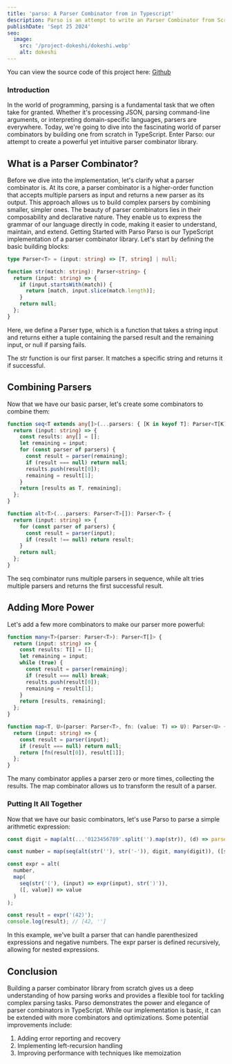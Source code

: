 ```yaml
---
title: 'parso: A Parser Combinator from in Typescript'
description: Parso is an attempt to write an Parser Combinator from Scratch in Typescript
publishDate: 'Sept 25 2024'
seo:
  image:
    src: '/project-dokeshi/dokeshi.webp'
    alt: dokeshi
---
```


You can view the source code of this project here: [Github](https://github.com/sagnikc395/parso)

### Introduction

In the world of programming, parsing is a fundamental task that we often take for granted. Whether it's processing JSON, parsing command-line arguments, or interpreting domain-specific languages, parsers are everywhere. Today, we're going to dive into the fascinating world of parser combinators by building one from scratch in TypeScript. Enter Parso: our attempt to create a powerful yet intuitive parser combinator library.

## What is a Parser Combinator?

Before we dive into the implementation, let's clarify what a parser combinator is. At its core, a parser combinator is a higher-order function that accepts multiple parsers as input and returns a new parser as its output. This approach allows us to build complex parsers by combining smaller, simpler ones.
The beauty of parser combinators lies in their composability and declarative nature. They enable us to express the grammar of our language directly in code, making it easier to understand, maintain, and extend.
Getting Started with Parso
Parso is our TypeScript implementation of a parser combinator library. Let's start by defining the basic building blocks:

```ts
type Parser<T> = (input: string) => [T, string] | null;

function str(match: string): Parser<string> {
  return (input: string) => {
    if (input.startsWith(match)) {
      return [match, input.slice(match.length)];
    }
    return null;
  };
}
```

Here, we define a Parser<T> type, which is a function that takes a string input and returns either a tuple containing the parsed result and the remaining input, or null if parsing fails.

The str function is our first parser. It matches a specific string and returns it if successful.

## Combining Parsers

Now that we have our basic parser, let's create some combinators to combine them:

```ts
function seq<T extends any[]>(...parsers: { [K in keyof T]: Parser<T[K]> }): Parser<T> {
  return (input: string) => {
    const results: any[] = [];
    let remaining = input;
    for (const parser of parsers) {
      const result = parser(remaining);
      if (result === null) return null;
      results.push(result[0]);
      remaining = result[1];
    }
    return [results as T, remaining];
  };
}

function alt<T>(...parsers: Parser<T>[]): Parser<T> {
  return (input: string) => {
    for (const parser of parsers) {
      const result = parser(input);
      if (result !== null) return result;
    }
    return null;
  };
}
```

The seq combinator runs multiple parsers in sequence, while alt tries multiple parsers and returns the first successful result.

## Adding More Power

Let's add a few more combinators to make our parser more powerful:

```ts
function many<T>(parser: Parser<T>): Parser<T[]> {
  return (input: string) => {
    const results: T[] = [];
    let remaining = input;
    while (true) {
      const result = parser(remaining);
      if (result === null) break;
      results.push(result[0]);
      remaining = result[1];
    }
    return [results, remaining];
  };
}

function map<T, U>(parser: Parser<T>, fn: (value: T) => U): Parser<U> {
  return (input: string) => {
    const result = parser(input);
    if (result === null) return null;
    return [fn(result[0]), result[1]];
  };
}
```

The many combinator applies a parser zero or more times, collecting the results. The map combinator allows us to transform the result of a parser.

### Putting It All Together

Now that we have our basic combinators, let's use Parso to parse a simple arithmetic expression:

```ts
const digit = map(alt(...'0123456789'.split('').map(str)), (d) => parseInt(d, 10));

const number = map(seq(alt(str(''), str('-')), digit, many(digit)), ([sign, first, rest]) => parseInt(sign + first + rest.join(''), 10));

const expr = alt(
  number,
  map(
    seq(str('('), (input) => expr(input), str(')')),
    ([, value]) => value
  )
);

const result = expr('(42)');
console.log(result); // [42, '']
```

In this example, we've built a parser that can handle parenthesized expressions and negative numbers. The expr parser is defined recursively, allowing for nested expressions.

## Conclusion

Building a parser combinator library from scratch gives us a deep understanding of how parsing works and provides a flexible tool for tackling complex parsing tasks. Parso demonstrates the power and elegance of parser combinators in TypeScript.
While our implementation is basic, it can be extended with more combinators and optimizations. Some potential improvements include:

1. Adding error reporting and recovery
2. Implementing left-recursion handling
3. Improving performance with techniques like memoization
